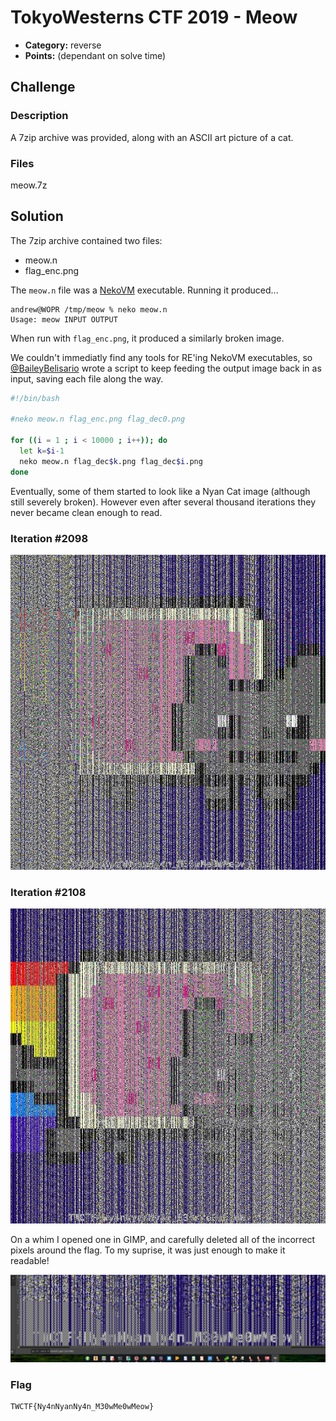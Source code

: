 <!-- borrowed from https://github.com/m3ssap0/CTF-Writeups/blob/master/template.md -->

# TokyoWesterns CTF 2019 - Meow

* **Category:** reverse
* **Points:** (dependant on solve time)

## Challenge

### Description
A 7zip archive was provided, along with an ASCII art picture of a cat.

### Files
meow.7z

## Solution

The 7zip archive contained two files:
 * meow.n
 * flag_enc.png

The `meow.n` file was a [NekoVM](https://nekovm.org/) executable.  Running it produced...

```
andrew@WOPR /tmp/meow % neko meow.n
Usage: meow INPUT OUTPUT
```

When run with `flag_enc.png`, it produced a similarly broken image.

We couldn't immediatly find any tools for RE'ing NekoVM executables, so [@BaileyBelisario](https://github.com/BaileyBelisario) wrote a script to keep feeding the output image back in as input, saving each file along the way.

```bash
#!/bin/bash

#neko meow.n flag_enc.png flag_dec0.png

for ((i = 1 ; i < 10000 ; i++)); do
  let k=$i-1
  neko meow.n flag_dec$k.png flag_dec$i.png
done
```

Eventually, some of them started to look like a Nyan Cat image (although still severely broken).  However even after several thousand iterations they never became clean enough to read.

### Iteration #2098
![flag_dec2098.png](flag_dec2098.png)

### Iteration #2108
![flag_dec2098.png](flag_dec2108.png)

On a whim I opened one in GIMP, and carefully deleted all of the incorrect pixels around the flag.  To my suprise, it was just enough to make it readable!

![screenshot.png](screenshot.png "screenshot.png")

### Flag

```
TWCTF{Ny4nNyanNy4n_M30wMe0wMeow}
```
